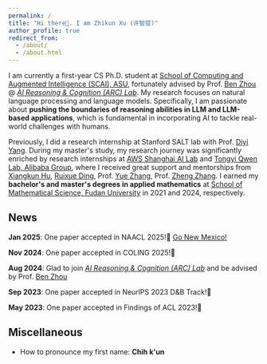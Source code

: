 ```yaml
---
permalink: /
title: "Hi there👋. I am Zhikun Xu (许智锟)"
author_profile: true
redirect_from: 
  - /about/
  - /about.html
---
```

I am currently a first-year CS Ph.D. student at [School of Computing and Augmented Intelligence (SCAI), ASU](https://scai.engineering.asu.edu/), fortunately advised by Prof. [Ben Zhou](http://xuanyu.me/) @ [*AI Reasoning & Cognition (ARC) Lab*](https://arc-asu.github.io/). My research focuses on natural language processing and language models. Specifically, I am passionate about **pushing the boundaries of reasoning abilities in LLM and LLM-based applications**, which is fundamental in incorporating AI to tackle real-world challenges with humans.

Previously, I did a research internship at Stanford SALT lab with Prof. [Diyi Yang](https://cs.stanford.edu/~diyiy/index.html). During my master's study, my research journey was significantly enriched by research internships at [AWS Shanghai AI Lab](https://www.amazonaws.cn/en/ailab/) and [Tongyi Qwen Lab, Alibaba Group](https://tongyi.aliyun.com/), where I received great support and mentorships from [Xiangkun Hu](https://www.amazon.science/author/xiangkun-hu), [Ruixue Ding](https://scholar.google.com/citations?user=wAktw3cAAAAJ&hl), Prof. [Yue Zhang](https://frcchang.github.io/), Prof. [Zheng Zhang](https://twitter.com/zz_aws_nyush). I earned my **bachelor's and master's degrees in applied mathematics** at [School of Mathematical Science, Fudan University](https://math.fudan.edu.cn/mathen/main.htm) in 2021 and 2024, respectively.


News
------
**Jan 2025**:    One paper accepted in NAACL 2025!🎉 [Go New Mexico!](https://2025.naacl.org/)

**Nov 2024**:    One paper accepted in COLING 2025!🎉

**Aug 2024**:    Glad to join [*AI Reasoning & Cognition (ARC) Lab*](https://arc-asu.github.io/) and be advised by Prof. [Ben Zhou](http://xuanyu.me/)

**Sep 2023**:    One paper accepted in NeurlPS 2023 D&B Track!🎉

**May 2023**:    One paper accepted in Findings of ACL 2023!🎉


Miscellaneous
------
- How to pronounce my first name: **Chih k'un**
